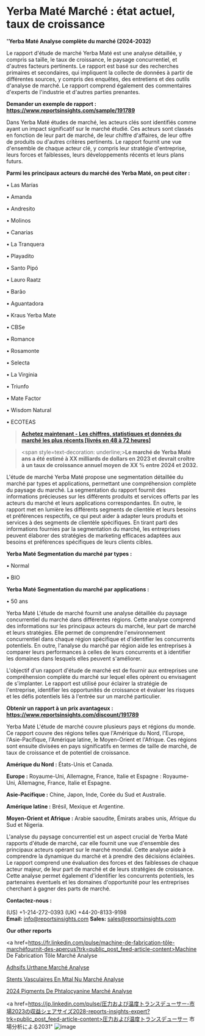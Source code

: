 # Yerba Maté Marché : état actuel, taux de croissance

"<strong>Yerba Maté Analyse complète du marché (2024-2032)</strong>

Le rapport d'étude de marché Yerba Maté est une analyse détaillée, y compris sa taille, le taux de croissance, le paysage concurrentiel, et d'autres facteurs pertinents. Le rapport est basé sur des recherches primaires et secondaires, qui impliquent la collecte de données à partir de différentes sources, y compris des enquêtes, des entretiens et des outils d'analyse de marché. Le rapport comprend également des commentaires d'experts de l'industrie et d'autres parties prenantes.

<strong>Demander un exemple de rapport : </strong><strong><a href=https://www.reportsinsights.com/sample/191789>https://www.reportsinsights.com/sample/191789</a></strong>

Dans Yerba Maté études de marché, les acteurs clés sont identifiés comme ayant un impact significatif sur le marché étudié. Ces acteurs sont classés en fonction de leur part de marché, de leur chiffre d'affaires, de leur offre de produits ou d'autres critères pertinents. Le rapport fournit une vue d'ensemble de chaque acteur clé, y compris leur stratégie d'entreprise, leurs forces et faiblesses, leurs développements récents et leurs plans futurs.

<strong>Parmi les principaux acteurs du marché des Yerba Maté, on peut citer :</strong>

• Las Marías

• Amanda

• Andresito

• Molinos

• Canarias

• La Tranquera

• Playadito

• Santo Pipó

• Lauro Raatz

• Barão

• Aguantadora

• Kraus Yerba Mate

• CBSe

• Romance

• Rosamonte

• Selecta

• La Virginia

• Triunfo

• Mate Factor

• Wisdom Natural

• ECOTEAS

<blockquote><a href=https://reportsinsights.com/buynow/191789><span style=text-decoration: underline;><strong>Achetez maintenant - Les chiffres, statistiques et données du marché les plus récents [livrés en 48 à 72 heures]</strong></span></a></blockquote>
<blockquote>
<div class=group w-full text-gray-800 dark:text-gray-100 border-b border-black/10 dark:border-gray-900/50 bg-gray-50 dark:bg-[#444654]>
<div class=flex p-4 gap-4 text-base md:gap-6 md:max-w-2xl lg:max-w-xl xl:max-w-3xl md:py-6 lg:px-0 m-auto>
<div class=relative flex flex-col w-[calc(100%-50px)] gap-1 md:gap-3 lg:w-[calc(100%-115px)]>
<div class=flex flex-grow flex-col gap-3>
<div class=min-h-[20px] flex flex-col items-start gap-4 whitespace-pre-wrap break-words>
<div class=result-streaming markdown prose w-full break-words dark:prose-invert light>

<span style=text-decoration: underline;><strong>Le marché de Yerba Maté ans a été estimé à XX milliards de dollars en 2023 et devrait croître à un taux de croissance annuel moyen de XX % entre 2024 et 2032.</strong></span>

</div>
</div>
</div>
</div>
</div>
</div></blockquote>
L'étude de marché Yerba Maté propose une segmentation détaillée du marché par types et applications, permettant une compréhension complète du paysage du marché. La segmentation du rapport fournit des informations précieuses sur les différents produits et services offerts par les acteurs du marché et leurs applications correspondantes. En outre, le rapport met en lumière les différents segments de clientèle et leurs besoins et préférences respectifs, ce qui peut aider à adapter leurs produits et services à des segments de clientèle spécifiques. En tirant parti des informations fournies par la segmentation du marché, les entreprises peuvent élaborer des stratégies de marketing efficaces adaptées aux besoins et préférences spécifiques de leurs clients cibles.

<strong>Yerba Maté Segmentation du marché par types :</strong>

• Normal

• BIO

<strong>Yerba Maté Segmentation du marché par applications :</strong>

• 50 ans

Yerba Maté L'étude de marché fournit une analyse détaillée du paysage concurrentiel du marché dans différentes régions. Cette analyse comprend des informations sur les principaux acteurs du marché, leur part de marché et leurs stratégies. Elle permet de comprendre l'environnement concurrentiel dans chaque région spécifique et d'identifier les concurrents potentiels. En outre, l'analyse du marché par région aide les entreprises à comparer leurs performances à celles de leurs concurrents et à identifier les domaines dans lesquels elles peuvent s'améliorer.

L'objectif d'un rapport d'étude de marché est de fournir aux entreprises une compréhension complète du marché sur lequel elles opèrent ou envisagent de s'implanter. Le rapport est utilisé pour éclairer la stratégie de l'entreprise, identifier les opportunités de croissance et évaluer les risques et les défis potentiels liés à l'entrée sur un marché particulier.

<strong>Obtenir un rapport à un prix avantageux : <a href=https://www.reportsinsights.com/discount/191789>https://www.reportsinsights.com/discount/191789</a></strong>

Yerba Maté L'étude de marché couvre plusieurs pays et régions du monde. Ce rapport couvre des régions telles que l'Amérique du Nord, l'Europe, l'Asie-Pacifique, l'Amérique latine, le Moyen-Orient et l'Afrique. Ces régions sont ensuite divisées en pays significatifs en termes de taille de marché, de taux de croissance et de potentiel de croissance.

<strong>Amérique du Nord :</strong> États-Unis et Canada.

<strong>Europe :</strong> Royaume-Uni, Allemagne, France, Italie et Espagne : Royaume-Uni, Allemagne, France, Italie et Espagne.

<strong>Asie-Pacifique :</strong> Chine, Japon, Inde, Corée du Sud et Australie.

<strong>Amérique latine :</strong> Brésil, Mexique et Argentine.

<strong>Moyen-Orient et Afrique :</strong> Arabie saoudite, Émirats arabes unis, Afrique du Sud et Nigeria.

L'analyse du paysage concurrentiel est un aspect crucial de Yerba Maté rapports d'étude de marché, car elle fournit une vue d'ensemble des principaux acteurs opérant sur le marché mondial. Cette analyse aide à comprendre la dynamique du marché et à prendre des décisions éclairées. Le rapport comprend une évaluation des forces et des faiblesses de chaque acteur majeur, de leur part de marché et de leurs stratégies de croissance. Cette analyse permet également d'identifier les concurrents potentiels, les partenaires éventuels et les domaines d'opportunité pour les entreprises cherchant à gagner des parts de marché.

<strong>Contactez-nous :</strong>

(US) +1-214-272-0393
(UK) +44-20-8133-9198
<strong>Email:</strong> <a>info@reportsinsights.com</a>
<strong>Sales:</strong> <a>sales@reportsinsights.com</a>

<strong>Our other reports</strong>

<a href=https://fr.linkedin.com/pulse/machine-de-fabrication-tôle-marchéfournit-des-aperçus?trk=public_post_feed-article-content>Machine De Fabrication Tôle Marché Analyse</a>

<a href=https://www.linkedin.com/pulse/adh%C3%A9sifs-ur%C3%A9thane-march%C3%A9-tendance-et-pr%C3%A9visions-rbj9f/>Adhsifs Urthane Marché Analyse</a>

<a href=https://www.linkedin.com/pulse/stents-vasculaires-en-m%C3%A9tal-nu-march%C3%A9-rapport-p2zof/>Stents Vasculaires En Mtal Nu Marché Analyse</a>

<a href=https://www.linkedin.com/pulse/2024-pigments-de-phtalocyanine-march%C3%A9-paysage-auihf/>2024 Pigments De Phtalocyanine Marché Analyse</a>

<a href=https://jp.linkedin.com/pulse/圧力および温度トランスデューサー-市場2023の収益シェアサイズ2028-reports-insights-expert?trk=public_post_feed-article-content>圧力および温度トランスデューサー 市場分析による2031</a>"
![image](https://github.com/daminid12/RImarketTech/assets/158430485/4c8526e1-c35f-4e63-b76f-a8859ede0c42)
